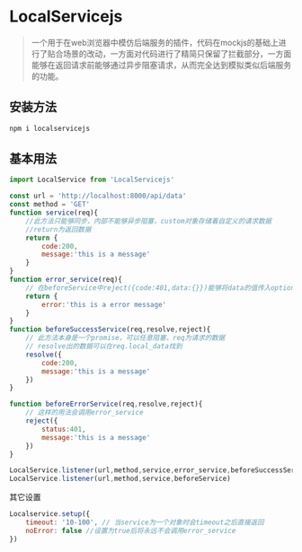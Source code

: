 # LocalServicejs
> 一个用于在web浏览器中模仿后端服务的插件，代码在mockjs的基础上进行了贴合场景的改动，一方面对代码进行了精简只保留了拦截部分，一方面能够在返回请求前能够通过异步阻塞请求，从而完全达到模拟类似后端服务的功能。

## 安装方法
```javascript
npm i localservicejs
```

## 基本用法
```javascript
import LocalService from 'LocalServicejs'

const url = 'http://localhost:8000/api/data'
const method = 'GET'
function service(req){
    //此方法只能够同步，内部不能够异步阻塞，custom对象存储着自定义的请求数据
    //return为返回数据
    return {
        code:200,
        message:'this is a message'
    }
}
function error_service(req){
    // 在beforeService中reject({code:401,data:{}})能够将data的值传入options中
    return {
        error:'this is a error message'
    }
}
function beforeSuccessService(req,resolve,reject){
    // 此方法本身是一个promise，可以任意阻塞，req为请求的数据
    // resolve出的数据可以在req.local_data找到
    resolve({
        code:200,
        message:'this is a message'
    })
}

function beforeErrorService(req,resolve,reject){
    // 这样的用法会调用error_service
    reject({
        status:401,
        message:'this is a message'
    })
}

LocalService.listener(url,method,service,error_service,beforeSuccessService)
LocalService.listener(url,method,service,beforeService)
```
其它设置
```javascript
Localservice.setup({
    timeout: '10-100', // 当service为一个对象时会timeout之后直接返回
    noError: false //设置为true后将永远不会调用error_service
})
```
